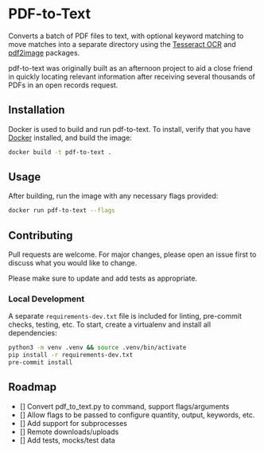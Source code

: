 # PDF-to-Text

Converts a batch of PDF files to text, with optional keyword matching to move matches into a separate directory using the [Tesseract OCR](https://github.com/tesseract-ocr/tesseract) and [pdf2image](https://github.com/Belval/pdf2image) packages.

pdf-to-text was originally built as an afternoon project to aid a close friend in quickly locating relevant information after receiving several thousands of PDFs in an open records request.

## Installation

Docker is used to build and run pdf-to-text. To install, verify that you have [Docker](https://www.docker.com) installed, and build the image:

```sh
docker build -t pdf-to-text .
```

## Usage

After building, run the image with any necessary flags provided:

```sh
docker run pdf-to-text --flags
```

## Contributing

Pull requests are welcome. For major changes, please open an issue first to discuss what you would like to change.

Please make sure to update and add tests as appropriate.

### Local Development

A separate `requirements-dev.txt` file is included for linting, pre-commit checks, testing, etc. To start, create a virtualenv and install all dependencies:

```sh
python3 -m venv .venv && source .venv/bin/activate
pip install -r requirements-dev.txt
pre-commit install
```

## Roadmap

- [] Convert pdf_to_text.py to command, support flags/arguments
- [] Allow flags to be passed to configure quantity, output, keywords, etc.
- [] Add support for subprocesses
- [] Remote downloads/uploads
- [] Add tests, mocks/test data

